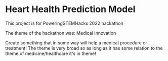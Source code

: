 # Heart Health Prediction Model

This project is for PoweringSTEMHacks 2022 hackathon

The theme of the hackathon was: Medical Innovation

Create something that in some way will help a medical procedure or treatment! The theme is very broad so as long as it has some relation to the theme of medicine/healthcare it's in theme!
